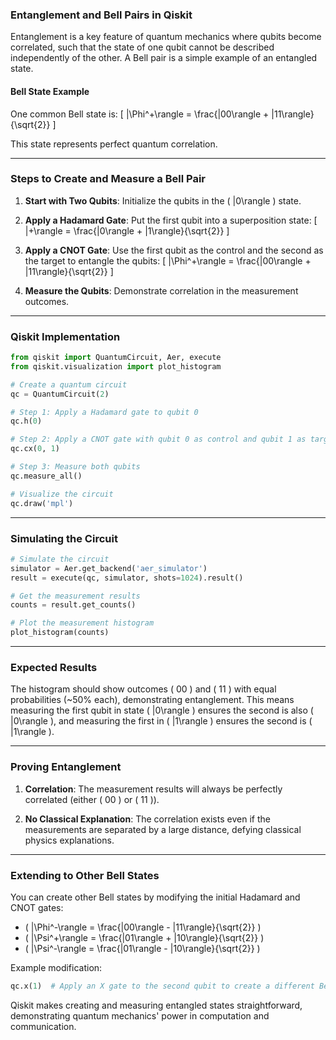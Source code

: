 ### **Entanglement and Bell Pairs in Qiskit**

Entanglement is a key feature of quantum mechanics where qubits become correlated, such that the state of one qubit cannot be described independently of the other. A Bell pair is a simple example of an entangled state.

#### **Bell State Example**
One common Bell state is:
\[
|\Phi^+\rangle = \frac{|00\rangle + |11\rangle}{\sqrt{2}}
\]

This state represents perfect quantum correlation.

---

### **Steps to Create and Measure a Bell Pair**

1. **Start with Two Qubits**:
   Initialize the qubits in the \( |0\rangle \) state.

2. **Apply a Hadamard Gate**:
   Put the first qubit into a superposition state:
   \[
   |+\rangle = \frac{|0\rangle + |1\rangle}{\sqrt{2}}
   \]

3. **Apply a CNOT Gate**:
   Use the first qubit as the control and the second as the target to entangle the qubits:
   \[
   |\Phi^+\rangle = \frac{|00\rangle + |11\rangle}{\sqrt{2}}
   \]

4. **Measure the Qubits**:
   Demonstrate correlation in the measurement outcomes.

---

### **Qiskit Implementation**

```python
from qiskit import QuantumCircuit, Aer, execute
from qiskit.visualization import plot_histogram

# Create a quantum circuit
qc = QuantumCircuit(2)

# Step 1: Apply a Hadamard gate to qubit 0
qc.h(0)

# Step 2: Apply a CNOT gate with qubit 0 as control and qubit 1 as target
qc.cx(0, 1)

# Step 3: Measure both qubits
qc.measure_all()

# Visualize the circuit
qc.draw('mpl')
```

---

### **Simulating the Circuit**

```python
# Simulate the circuit
simulator = Aer.get_backend('aer_simulator')
result = execute(qc, simulator, shots=1024).result()

# Get the measurement results
counts = result.get_counts()

# Plot the measurement histogram
plot_histogram(counts)
```

---

### **Expected Results**

The histogram should show outcomes \( 00 \) and \( 11 \) with equal probabilities (~50% each), demonstrating entanglement. This means measuring the first qubit in state \( |0\rangle \) ensures the second is also \( |0\rangle \), and measuring the first in \( |1\rangle \) ensures the second is \( |1\rangle \).

---

### **Proving Entanglement**

1. **Correlation**:
   The measurement results will always be perfectly correlated (either \( 00 \) or \( 11 \)).

2. **No Classical Explanation**:
   The correlation exists even if the measurements are separated by a large distance, defying classical physics explanations.

---

### **Extending to Other Bell States**

You can create other Bell states by modifying the initial Hadamard and CNOT gates:
- \( |\Phi^-\rangle = \frac{|00\rangle - |11\rangle}{\sqrt{2}} \)
- \( |\Psi^+\rangle = \frac{|01\rangle + |10\rangle}{\sqrt{2}} \)
- \( |\Psi^-\rangle = \frac{|01\rangle - |10\rangle}{\sqrt{2}} \)

Example modification:
```python
qc.x(1)  # Apply an X gate to the second qubit to create a different Bell state.
```

Qiskit makes creating and measuring entangled states straightforward, demonstrating quantum mechanics' power in computation and communication.